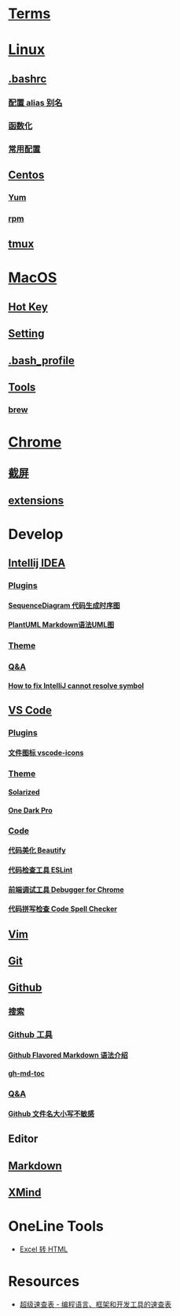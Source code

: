 
# [Terms](collection/Terms.md)

# [Linux](collection/Linux.md)
## [.bashrc](collection/Linux.md#bashrc)
### [配置 alias 别名](collection/Linux.md#配置-alias-别名)
### [函数化](collection/Linux.md#函数化)
### [常用配置](collection/Linux.md#常用配置)
## [Centos](#centos)
### [Yum](collection/Linux.md#yum)
### [rpm](collection/Linux.md#rpm)
## [tmux](collection/Linux.md#tmux)

# [MacOS](collection/MacOS.md)
## [Hot Key](collection/MacOS.md#hot-key)
## [Setting](collection/MacOS.md#setting)
## [.bash_profile](collection/MacOS.md#bash_profile)
## [Tools](collection/MacOS.md#tools)
### [brew](collection/MacOS.md#brew)

# [Chrome](collection/Chrome.md)
## [截屏](collection/Chrome.md#截屏)
## [extensions](collection/Chrome.md#extensions)

# Develop
## [Intellij IDEA](dev/IDEA.md)
### [Plugins](dev/IDEA.md#plugins)
#### [SequenceDiagram 代码生成时序图](dev/IDEA.md#sequencediagram-代码生成时序图)
#### [PlantUML Markdown语法UML图](dev/IDEA.md#plantuml-markdown语法uml图)
### [Theme](dev/IDEA.md#theme)
### [Q&amp;A](dev/IDEA.md#qa)
#### [<a href="http://sbytestream.pythonanywhere.com/blog/How-to-fix-IntelliJ-cannot-resolve-symbol" rel="nofollow">How to fix IntelliJ cannot resolve symbol</a>](#how-to-fix-intellij-cannot-resolve-symbol)

## [VS Code](dev/VSCode.md)
### [Plugins](dev/VSCode.md#plugins)
#### [文件图标 vscode-icons](dev/VSCode.md#文件图标-vscode-icons)
### [Theme](dev/VSCode.md#theme)
#### [Solarized](dev/VSCode.md#solarized)
#### [One Dark Pro](dev/VSCode.md#one-dark-pro)
### [Code](dev/VSCode.md#code)
#### [代码美化 Beautify](dev/VSCode.md#代码美化-beautify)
#### [代码检查工具 ESLint](dev/VSCode.md#代码检查工具-eslint)
#### [前端调试工具 Debugger for Chrome](dev/VSCode.md#前端调试工具-debugger-for-chrome)
#### [代码拼写检查 Code Spell Checker](dev/VSCode.md#代码拼写检查-code-spell-checker)

## [Vim](dev/Vim.md)

## [Git](dev/Git.md)

## [Github](dev/Github.md)
### [搜索](#搜索)
### [Github 工具](dev/Github.md#github-工具)
#### [Github Flavored Markdown 语法介绍](dev/Github.md#github-flavored-markdown-语法介绍)
#### [gh-md-toc](dev/Github.md#gh-md-toc)
### [Q&amp;A](dev/Github.md#qa)
#### [Github 文件名大小写不敏感](dev/Github.md#github-文件名大小写不敏感)
      
## Editor
## [Markdown](editor/Markdown.md)
## [XMind](editor/XMind.md)

# OneLine Tools
* [Excel 转 HTML](http://www.docpe.com/excel/excel-to-html.aspx)

# Resources
* [超级速查表 - 编程语言、框架和开发工具的速查表](https://github.com/skywind3000/awesome-cheatsheets)
